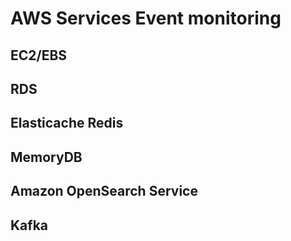 # AWS Services Event monitoring

## EC2/EBS

## RDS

## Elasticache Redis

## MemoryDB

## Amazon OpenSearch Service

## Kafka